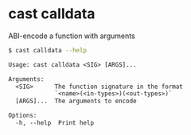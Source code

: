 # cast calldata

ABI-encode a function with arguments

```bash
$ cast calldata --help
```

```txt
Usage: cast calldata <SIG> [ARGS]...

Arguments:
  <SIG>      The function signature in the format
             `<name>(<in-types>)(<out-types>)`
  [ARGS]...  The arguments to encode

Options:
  -h, --help  Print help
```